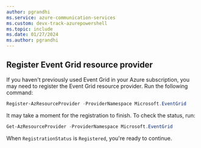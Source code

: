 ```yaml
---
author: pgrandhi
ms.service: azure-communication-services
ms.custom: devx-track-azurepowershell
ms.topic: include
ms.date: 01/27/2024
ms.author: pgrandhi
---
```


## Register Event Grid resource provider

If you haven't previously used Event Grid in your Azure subscription, you may need to register the Event Grid resource provider. Run the following command:

```PowerShell
Register-AzResourceProvider -ProviderNamespace Microsoft.EventGrid
```

It may take a moment for the registration to finish. To check the status, run:

```PowerShell
Get-AzResourceProvider -ProviderNamespace Microsoft.EventGrid
```

When `RegistrationStatus` is `Registered`, you're ready to continue.
